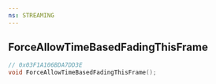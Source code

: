 ```yaml
---
ns: STREAMING
---
```

## ForceAllowTimeBasedFadingThisFrame

```c
// 0x03F1A106BDA7DD3E
void ForceAllowTimeBasedFadingThisFrame();
```


